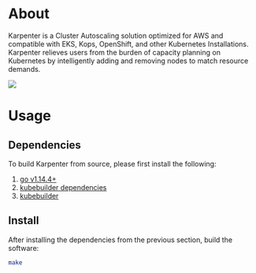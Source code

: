 # About
Karpenter is a Cluster Autoscaling solution optimized for AWS and compatible with EKS, Kops, OpenShift, and other Kubernetes Installations. Karpenter relieves users from the burden of capacity planning on Kubernetes by intelligently adding and removing nodes to match resource demands.

![](./docs/logo.jpeg)
# Usage
## Dependencies

To build Karpenter from source, please first install the following:

1. [go v1.14.4+](https://golang.org/dl/)
2. [kubebuilder dependencies](https://book.kubebuilder.io/quick-start.html#prerequisites)
3. [kubebuilder](https://book.kubebuilder.io/quick-start.html#installation)

## Install

After installing the dependencies from the previous section, build the software:

```bash
make
```
